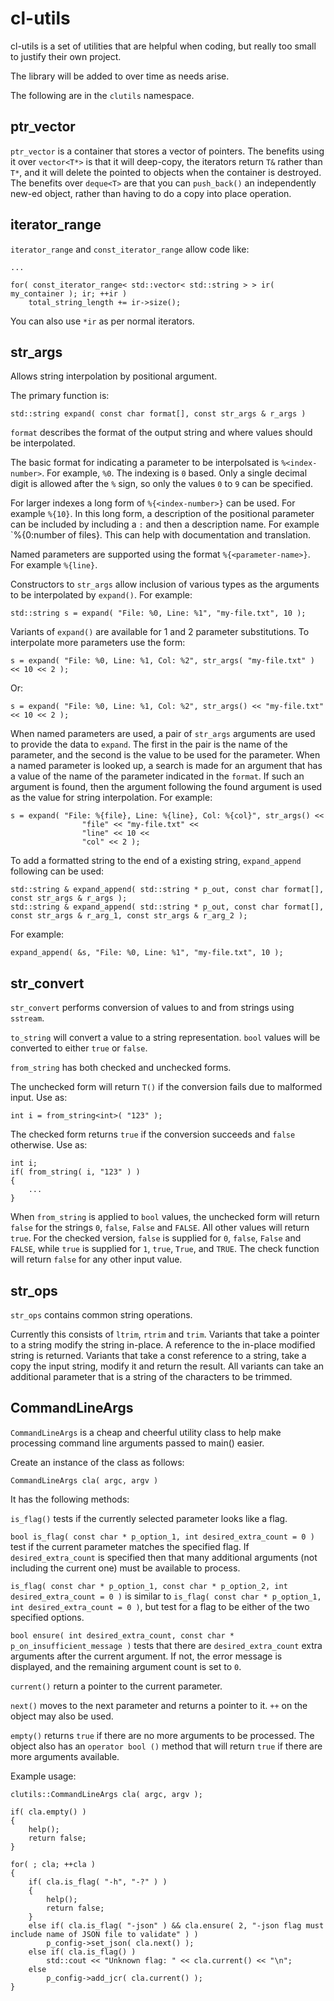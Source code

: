 cl-utils
========

cl-utils is a set of utilities that are helpful when coding, but
really too small to justify their own project.

The library will be added to over time as needs arise.

The following are in the `clutils` namespace.

ptr_vector
----------

`ptr_vector` is a container that stores a vector of pointers.  The benefits
using it over `vector<T*>` is that it will deep-copy, the iterators return
`T&` rather than `T*`, and it will delete the pointed to objects when the
container is destroyed.  The benefits over `deque<T>` are that you can
`push_back()` an independently new-ed object, rather than having to do a copy
into place operation.

iterator_range
--------------

`iterator_range` and `const_iterator_range` allow code like:


    ...

    for( const_iterator_range< std::vector< std::string > > ir( my_container ); ir; ++ir )
        total_string_length += ir->size();

You can also use `*ir` as per normal iterators.

str_args
--------
Allows string interpolation by positional argument.

The primary function is:

    std::string expand( const char format[], const str_args & r_args )

`format` describes the format of the output string and where values should
be interpolated.

The basic format for indicating a parameter to be interpolsated is
`%<index-number>`.  For example, `%0`.  The indexing is `0` based.
Only a single decimal digit is allowed after the `%` sign, so only the
values `0` to `9` can be specified.

For larger indexes a long form of `%{<index-number>}` can be used.
For example `%{10}`.  In this long form, a description of the positional
parameter can be included by including a `:` and then a description name.
For example `%{0:number of files}.  This can help with documentation and
translation.

Named parameters are supported using the format `%{<parameter-name>}`.
For example `%{line}`.

Constructors to `str_args` allow inclusion of various types as the arguments
to be interpolated by `expand()`.  For example:

    std::string s = expand( "File: %0, Line: %1", "my-file.txt", 10 );

Variants of `expand()` are available for 1 and 2 parameter substitutions.
To interpolate more parameters use the form:

    s = expand( "File: %0, Line: %1, Col: %2", str_args( "my-file.txt" ) << 10 << 2 );

Or:

    s = expand( "File: %0, Line: %1, Col: %2", str_args() << "my-file.txt" << 10 << 2 );

When named parameters are used, a pair of `str_args` arguments are used to
provide the data to `expand`.  The first in the pair is the name of the
parameter, and the second is the value to be used for the parameter.
When a named parameter is looked up, a search is made for an argument that
has a value of the name of the parameter indicated in the `format`.  If
such an argument is found, then the argument following the found argument
is used as the value for string interpolation.  For example:

    s = expand( "File: %{file}, Line: %{line}, Col: %{col}", str_args() <<
                    "file" << "my-file.txt" <<
                    "line" << 10 <<
                    "col" << 2 );

To add a formatted string to the end of a existing string, `expand_append`
following can be used:

    std::string & expand_append( std::string * p_out, const char format[], const str_args & r_args );
    std::string & expand_append( std::string * p_out, const char format[], const str_args & r_arg_1, const str_args & r_arg_2 );

For example:

    expand_append( &s, "File: %0, Line: %1", "my-file.txt", 10 );

str_convert
-----------

`str_convert` performs conversion of values to and from strings using
`sstream`.

`to_string` will convert a value to a string representation.  `bool`
values will be converted to either `true` or `false`.

`from_string` has both checked and unchecked forms.

The unchecked form will return `T()` if the conversion fails due to
malformed input.  Use as:

    int i = from_string<int>( "123" );

The checked form returns `true` if the conversion succeeds and `false`
otherwise.  Use as:

    int i;
    if( from_string( i, "123" ) )
    {
        ...
    }

When `from_string` is applied to `bool` values, the unchecked
form will return `false` for the strings `0`, `false`, `False` and `FALSE`.
All other values will return `true`.  For the checked version,
`false` is supplied for `0`, `false`, `False` and `FALSE`, while `true`
is supplied for `1`, `true`, `True`, and `TRUE`.  The check function will
return `false` for any other input value.

str_ops
-------

`str_ops` contains common string operations.

Currently this consists of `ltrim`, `rtrim` and `trim`.  Variants that take a
pointer to a string modify the string in-place.  A reference to the in-place
modified string is returned.  Variants that take a const reference to a string,
take a copy the input string, modify it and return the result.  All variants
can take an additional parameter that is a string of the characters to be
trimmed.

CommandLineArgs
---------------

`CommandLineArgs` is a cheap and cheerful utility class to help make
processing command line arguments passed to main() easier.

Create an instance of the class as follows:

    CommandLineArgs cla( argc, argv )

It has the following methods:

`is_flag()` tests if the currently selected parameter looks like a flag.

`bool is_flag( const char * p_option_1, int desired_extra_count = 0 )` test if the current
parameter matches the specified flag.  If `desired_extra_count` is specified
then that many additional arguments (not including the current one) must be
available to process.

`is_flag( const char * p_option_1, const char * p_option_2, int desired_extra_count = 0 )` is
similar to `is_flag( const char * p_option_1, int desired_extra_count = 0 )`, but test for a
flag to be either of the two specified options.

`bool ensure( int desired_extra_count, const char * p_on_insufficient_message )` tests
that there are `desired_extra_count` extra arguments after the current argument.
If not, the error message is displayed, and the remaining argument count is set
to `0`.

`current()` return a pointer to the current parameter.

`next()` moves to the next parameter and returns a pointer to it.  `++` on the
object may also be used.

`empty()` returns `true` if there are no more arguments to be processed.  The
object also has an `operator bool ()` method that will return `true` if there
are more arguments available.

Example usage:

    clutils::CommandLineArgs cla( argc, argv );

    if( cla.empty() )
    {
        help();
        return false;
    }

    for( ; cla; ++cla )
    {
        if( cla.is_flag( "-h", "-?" ) )
        {
            help();
            return false;
        }
        else if( cla.is_flag( "-json" ) && cla.ensure( 2, "-json flag must include name of JSON file to validate" ) )
            p_config->set_json( cla.next() );
        else if( cla.is_flag() )
            std::cout << "Unknown flag: " << cla.current() << "\n";
        else
            p_config->add_jcr( cla.current() );
    }

